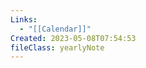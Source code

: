 ```yaml
---
Links:
  - "[[Calendar]]"
Created: 2023-05-08T07:54:53
fileClass: yearlyNote
---
```


<!-- Deprecated query: #review tag being removed. Replace with field:: type = "review"
```dataview
table Total as ⭐, Summary, Personal, Career
from #reviews/yearly AND !"Hidden"
sort file.name desc
LIMIT 10
``` -->
